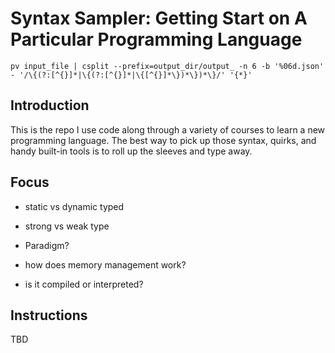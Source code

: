 # Syntax Sampler: Getting Start on A Particular Programming Language

```
pv input_file | csplit --prefix=output_dir/output_ -n 6 -b '%06d.json' - '/\{(?:[^{}]*|\{(?:[^{}]*|\{[^{}]*\})*\})*\}/' '{*}'

```

## Introduction
This is the repo I use code along through a variety of courses to learn a new programming language. The best way to pick up those syntax, quirks, and handy built-in tools is to roll up the sleeves and type away.

## Focus

- static vs dynamic typed

- strong vs weak type

- Paradigm? 

- how does memory management work? 

- is it compiled or interpreted? 

## Instructions

TBD
